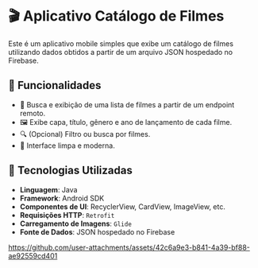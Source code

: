 # 🎬 Aplicativo Catálogo de Filmes

Este é um aplicativo mobile simples que exibe um catálogo de filmes utilizando dados obtidos a partir de um arquivo JSON hospedado no Firebase.

## 📱 Funcionalidades

- 📃 Busca e exibição de uma lista de filmes a partir de um endpoint remoto.
- 🖼️ Exibe capa, título, gênero e ano de lançamento de cada filme.
- 🔍 (Opcional) Filtro ou busca por filmes.
- 🧩 Interface limpa e moderna.

## 🧩 Tecnologias Utilizadas

- **Linguagem**: Java
- **Framework**: Android SDK
- **Componentes de UI**: RecyclerView, CardView, ImageView, etc.
- **Requisições HTTP**: `Retrofit`
- **Carregamento de Imagens**: `Glide`
- **Fonte de Dados**: JSON hospedado no Firebase





https://github.com/user-attachments/assets/42c6a9e3-b841-4a39-bf88-ae92559cd401

